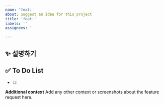 ```yaml
---
name: 'feat:'
about: Suggest an idea for this project
title: 'feat:'
labels: ''
assignees: ''

---
```


## ✨ 설명하기
## ✅ To Do List

- [ ] 

**Additional context**
Add any other context or screenshots about the feature request here.
